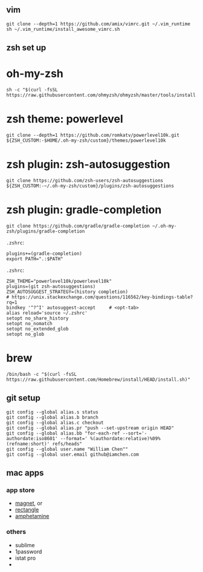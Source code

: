 ## vim
```
git clone --depth=1 https://github.com/amix/vimrc.git ~/.vim_runtime
sh ~/.vim_runtime/install_awesome_vimrc.sh
```


## zsh set up
# oh-my-zsh
```
sh -c "$(curl -fsSL https://raw.githubusercontent.com/ohmyzsh/ohmyzsh/master/tools/install.sh)"
```

# zsh theme: powerlevel
```
git clone --depth=1 https://github.com/romkatv/powerlevel10k.git ${ZSH_CUSTOM:-$HOME/.oh-my-zsh/custom}/themes/powerlevel10k
```

# zsh plugin: zsh-autosuggestion
```
git clone https://github.com/zsh-users/zsh-autosuggestions ${ZSH_CUSTOM:-~/.oh-my-zsh/custom}/plugins/zsh-autosuggestions
```

# zsh plugin: gradle-completion
```
git clone https://github.com/gradle/gradle-completion ~/.oh-my-zsh/plugins/gradle-completion
```

`.zshrc`:
```
plugins+=(gradle-completion)
export PATH=".:$PATH"
```

`.zshrc`:
```
ZSH_THEME="powerlevel10k/powerlevel10k"
plugins=(git zsh-autosuggestions)
ZSH_AUTOSUGGEST_STRATEGY=(history completion)
# https://unix.stackexchange.com/questions/116562/key-bindings-table?rq=1
bindkey '^?^I' autosuggest-accept     # <opt-tab>
alias reload='source ~/.zshrc'
setopt no_share_history
setopt no_nomatch
setopt no_extended_glob
setopt no_glob
```

# brew
```
/bin/bash -c "$(curl -fsSL https://raw.githubusercontent.com/Homebrew/install/HEAD/install.sh)"
```

## git setup
```
git config --global alias.s status
git config --global alias.b branch
git config --global alias.c checkout
git config --global alias.pr "push --set-upstream origin HEAD"
git config --global alias.bb "for-each-ref --sort='-authordate:iso8601' --format=' %(authordate:relative)%09%(refname:short)' refs/heads"
git config --global user.name "William Chen""
git config --global user.email github@iamchen.com
```

## mac apps
### app store
- [magnet](https://apps.apple.com/us/app/magnet/id441258766?mt=12), or
- [rectangle](https://rectangleapp.com/)
- [amphetamine](https://apps.apple.com/us/app/amphetamine/id937984704?mt=12)

### others
- sublime
- 1password
- istat pro
- 
